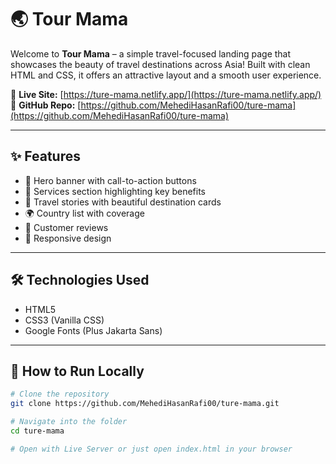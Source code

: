 # 🌏 Tour Mama

Welcome to **Tour Mama** – a simple travel-focused landing page that showcases the beauty of travel destinations across Asia! Built with clean HTML and CSS, it offers an attractive layout and a smooth user experience.

🔗 **Live Site:** [https://ture-mama.netlify.app/](https://ture-mama.netlify.app/)  
📁 **GitHub Repo:** [https://github.com/MehediHasanRafi00/ture-mama](https://github.com/MehediHasanRafi00/ture-mama)

---

## ✨ Features

- 🎯 Hero banner with call-to-action buttons  
- 🧳 Services section highlighting key benefits  
- 🧱 Travel stories with beautiful destination cards  
- 🌍 Country list with coverage  
- 💬 Customer reviews  
- 📱 Responsive design  

---

## 🛠️ Technologies Used

- HTML5  
- CSS3 (Vanilla CSS)  
- Google Fonts (Plus Jakarta Sans)  

---

## 🚀 How to Run Locally

```bash
# Clone the repository
git clone https://github.com/MehediHasanRafi00/ture-mama.git

# Navigate into the folder
cd ture-mama

# Open with Live Server or just open index.html in your browser
